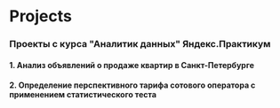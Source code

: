 # Projects

### Проекты с курса "Аналитик данных" Яндекс.Практикум

#### 1. Анализ объявлений о продаже квартир в Санкт-Петербурге


#### 2. Определение перспективного тарифа сотового оператора с применением статистического теста

